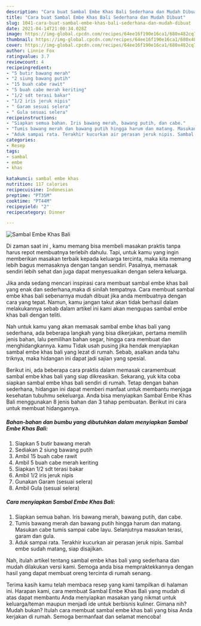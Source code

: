 ```yaml
---
description: "Cara buat Sambal Embe Khas Bali Sederhana dan Mudah Dibuat"
title: "Cara buat Sambal Embe Khas Bali Sederhana dan Mudah Dibuat"
slug: 1041-cara-buat-sambal-embe-khas-bali-sederhana-dan-mudah-dibuat
date: 2021-04-14T21:00:34.028Z
image: https://img-global.cpcdn.com/recipes/64ee16f190e16ca1/680x482cq70/sambal-embe-khas-bali-foto-resep-utama.jpg
thumbnail: https://img-global.cpcdn.com/recipes/64ee16f190e16ca1/680x482cq70/sambal-embe-khas-bali-foto-resep-utama.jpg
cover: https://img-global.cpcdn.com/recipes/64ee16f190e16ca1/680x482cq70/sambal-embe-khas-bali-foto-resep-utama.jpg
author: Linnie Fox
ratingvalue: 3.7
reviewcount: 4
recipeingredient:
- "5 butir bawang merah"
- "2 siung bawang putih"
- "15 buah cabe rawit"
- "5 buah cabe merah keriting"
- "1/2 sdt terasi bakar"
- "1/2 iris jeruk nipis"
- " Garam sesuai selera"
- " Gula sesuai selera"
recipeinstructions:
- "Siapkan semua bahan. Iris bawang merah, bawang putih, dan cabe."
- "Tumis bawang merah dan bawang putih hingga harum dan matang. Masukan cabe tumis sampai cabe layu. Selanjutnya masukan terasi, garam dan gula."
- "Aduk sampai rata. Terakhir kucurkan air perasan jeruk nipis. Sambal embe sudah matang, siap disajikan."
categories:
- Resep
tags:
- sambal
- embe
- khas

katakunci: sambal embe khas 
nutrition: 117 calories
recipecuisine: Indonesian
preptime: "PT35M"
cooktime: "PT44M"
recipeyield: "2"
recipecategory: Dinner

---
```



![Sambal Embe Khas Bali](https://img-global.cpcdn.com/recipes/64ee16f190e16ca1/680x482cq70/sambal-embe-khas-bali-foto-resep-utama.jpg)

Di zaman  saat ini , kamu memang bisa membeli masakan praktis tanpa harus repot membuatnya terlebih dahulu. Tapi, untuk kamu yang ingin memberikan masakan terbaik kepada keluarga tercinta, maka kita memang lebih bagus memasaknya dengan tangan sendiri. Pasalnya, memasak sendiri lebih sehat dan juga dapat menyesuaikan dengan selera keluarga.

Jika anda sedang mencari inspirasi cara membuat sambal embe khas bali yang enak dan sederhana,maka di sinilah tempatnya. Cara membuat sambal embe khas bali  sebenarnya mudah dibuat jika anda membuatnya dengan cara yang tepat. Namun, kamu jangan takut akan tidak berhasil dalam melakukannya 
sebab dalam artikel ini kami akan mengupas sambal embe khas bali dengan teliti.  



Nah untuk kamu yang akan memasak sambal embe khas bali yang sederhana, ada beberapa langkah yang bisa dikerjakan, pertama memilih jenis bahan, lalu pemilihan bahan segar, hingga cara membuat dan menghidangkannya. kamu Tidak usah pusing jika hendak menyiapkan sambal embe khas bali yang lezat di rumah. Sebab, asalkan anda  tahu triknya, maka hidangan ini dapat jadi sajian yang spesial.

Berikut ini, ada beberapa cara praktis  dalam memasak caramembuat sambal embe khas bali yang siap dikreasikan. Sekarang, yuk kita coba siapkan sambal embe khas bali sendiri di rumah. Tetap dengan bahan sederhana, hidangan ini dapat memberi manfaat untuk membantu menjaga kesehatan tubuhmu sekeluarga. Anda bisa menyiapkan Sambal Embe Khas Bali menggunakan 8 jenis bahan dan 3 tahap pembuatan. Berikut ini cara untuk membuat hidangannya.

<!--inarticleads1-->

##### Bahan-bahan dan bumbu yang dibutuhkan dalam menyiapkan Sambal Embe Khas Bali:

1. Siapkan 5 butir bawang merah
1. Sediakan 2 siung bawang putih
1. Ambil 15 buah cabe rawit
1. Ambil 5 buah cabe merah keriting
1. Siapkan 1/2 sdt terasi bakar
1. Ambil 1/2 iris jeruk nipis
1. Gunakan  Garam (sesuai selera)
1. Ambil  Gula (sesuai selera)




<!--inarticleads2-->

##### Cara menyiapkan Sambal Embe Khas Bali:

1. Siapkan semua bahan. Iris bawang merah, bawang putih, dan cabe.
1. Tumis bawang merah dan bawang putih hingga harum dan matang. Masukan cabe tumis sampai cabe layu. Selanjutnya masukan terasi, garam dan gula.
1. Aduk sampai rata. Terakhir kucurkan air perasan jeruk nipis. Sambal embe sudah matang, siap disajikan.




Nah, itulah artikel tentang  sambal embe khas bali  yang sederhana dan mudah dilakukan versi kami. Semoga anda bisa mempraktekkannya dengan hasil yang dapat membuat oreng tercinta di rumah senang. 

Terima kasih kamu telah membaca resep yang kami tampilkan di halaman ini. Harapan kami, cara membuat  Sambal Embe Khas Bali yang mudah di atas dapat membantu Anda menyiapkan masakan yang nikmat untuk keluarga/teman maupun menjadi ide untuk berbisnis kuliner. Gimana nih? Mudah bukan? Itulah cara membuat sambal embe khas bali yang bisa Anda kerjakan di rumah. Semoga bermanfaat dan selamat mencoba!

